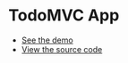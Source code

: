 # TodoMVC App

* [See the demo](http://wildlyinaccurate.com/plait/examples/TodoMVC.html)
* [View the source code](https://github.com/wildlyinaccurate/plait-todomvc)

